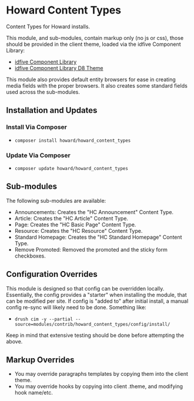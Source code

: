 # Howard Content Types

Content Types for Howard installs.

This module, and sub-modules, contain markup only (no js or css), those should be provided in the client theme, loaded via the idfive Component Library:

- [idfive Component Library](https://bitbucket.org/idfivellc/idfive-component-library)
- [idfive Component Library D8 Theme](https://bitbucket.org/idfivellc/idfive-component-library-d8-theme)

This module also provides default entity browsers for ease in creating media fields with the proper browsers. It also creates some standard fields used across the sub-modules.

## Installation and Updates

### Install Via Composer

- `composer install howard/howard_content_types`

### Update Via Composer

- `composer update howard/howard_content_types`

## Sub-modules

The following sub-modules are available:

- Announcements: Creates the "HC Announcement" Content Type.
- Article: Creates the "HC Article" Content Type.
- Page: Creates the "HC Basic Page" Content Type.
- Resource: Creates the "HC Resource" Content Type.
- Standard Homepage: Creates the "HC Standard Homepage" Content Type.
- Remove Promoted: Removed the promoted and the sticky form checkboxes.

## Configuration Overrides

This module is designed so that config can be overridden locally. Essentially, the config provides a "starter" when installing the module, that can be modified per site. If config is "added to" after initial install, a manual config re-sync will likely need to be done. Something like:

- `drush cim -y --partial --source=modules/contrib/howard_content_types/config/install/`

Keep in mind that extensive testing should be done before attempting the above.

## Markup Overrides

- You may override paragraphs templates by copying them into the client theme.
- You may override hooks by copying into client .theme, and modifying hook name/etc.
